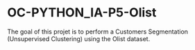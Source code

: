 # OC-PYTHON_IA-P5-Olist

The goal of this projet is to perform a Customers Segmentation (Unsupervised Clustering) using the Olist dataset.
